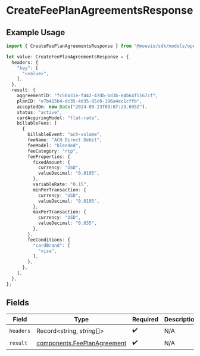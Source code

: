 # CreateFeePlanAgreementsResponse

## Example Usage

```typescript
import { CreateFeePlanAgreementsResponse } from "@moovio/sdk/models/operations";

let value: CreateFeePlanAgreementsResponse = {
  headers: {
    "key": [
      "<value>",
    ],
  },
  result: {
    aggreementID: "fc50a31e-f442-47db-bd3b-e4b64f5167cf",
    planID: "e7b415b4-dc35-4d35-85c0-196a4ec1cffb",
    acceptedOn: new Date("2024-09-23T09:07:23.695Z"),
    status: "active",
    cardAcquringModel: "flat-rate",
    billableFees: [
      {
        billableEvent: "ach-volume",
        feeName: "ACH Direct Debit",
        feeModel: "blended",
        feeCategory: "rtp",
        feeProperties: {
          fixedAmount: {
            currency: "USD",
            valueDecimal: "0.0195",
          },
          variableRate: "0.15",
          minPerTransaction: {
            currency: "USD",
            valueDecimal: "0.0195",
          },
          maxPerTransaction: {
            currency: "USD",
            valueDecimal: "0.035",
          },
        },
        feeConditions: {
          "cardBrand": [
            "visa",
          ],
        },
      },
    ],
  },
};
```

## Fields

| Field                                                                      | Type                                                                       | Required                                                                   | Description                                                                |
| -------------------------------------------------------------------------- | -------------------------------------------------------------------------- | -------------------------------------------------------------------------- | -------------------------------------------------------------------------- |
| `headers`                                                                  | Record<string, *string*[]>                                                 | :heavy_check_mark:                                                         | N/A                                                                        |
| `result`                                                                   | [components.FeePlanAgreement](../../models/components/feeplanagreement.md) | :heavy_check_mark:                                                         | N/A                                                                        |